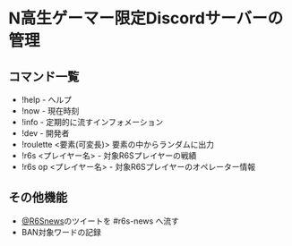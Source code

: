 # N高生ゲーマー限定Discordサーバーの管理
## コマンド一覧
- !help - ヘルプ
- !now - 現在時刻
- !info - 定期的に流すインフォメーション
- !dev - 開発者
- !roulette <要素(可変長)> 要素の中からランダムに出力
- !r6s <プレイヤー名> - 対象R6Sプレイヤーの戦績
- !r6s op <プレイヤー名> - 対象R6Sプレイヤーのオペレーター情報

## その他機能
- [@R6Snews](https://twitter.com/R6Snews)のツイートを #r6s-news へ流す
- BAN対象ワードの記録
